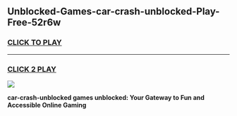 
## Unblocked-Games-car-crash-unblocked-Play-Free-52r6w
<h3>
<a href="https://premium76.site?title=car-crash-unblocked&ref=19M">CLICK TO PLAY</a></h3>
<hr>

<h3>
<a href="https://premium76.site?title=car-crash-unblocked&ref=19M">CLICK 2 PLAY</a>
  
</h3>

<a href="https://premium76.site?title=car-crash-unblocked&ref=19M"><img src="https://clearcache.store/games.png"></a>


**car-crash-unblocked games unblocked: Your Gateway to Fun and Accessible Online Gaming**
